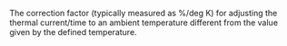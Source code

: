 ﻿The correction factor (typically measured as %/deg K) for adjusting the thermal current/time to an ambient temperature different from the value given by the defined temperature.